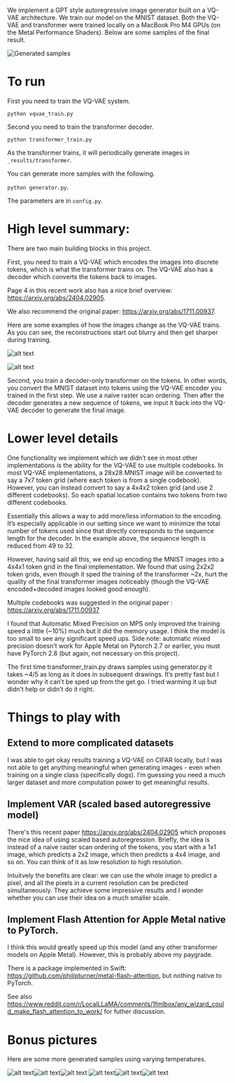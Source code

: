 We implement a GPT style autoregressive image generator built on a VQ-VAE architecture. We train our model on the MNIST dataset. Both the VQ-VAE and transformer were trained locally on a MacBook Pro M4 GPUs (on the Metal Performance Shaders). Below are some samples of the final result.

![Generated samples](_writeup_images/generated_2_temp_0.50.png)
# To run

First you need to train the VQ-VAE system.

`python vqvae_train.py`

Second you need to train the transformer decoder.

`python transformer_train.py`

As the transformer trains, it will periodically generate images in `_results/transformer`.

You can generate more samples with the following.

`python generator.py`.

The parameters are in `config.py`.

# High level summary:

There are two main building blocks in this project.

First, you need to train a VQ-VAE which encodes the images into discrete tokens, which is what the transformer trains on. The VQ-VAE  also has a decoder which converts the tokens back to images. 

Page 4 in this recent work also has a nice brief overview: https://arxiv.org/abs/2404.02905.

We also recommend the original paper: https://arxiv.org/abs/1711.00937.

Here are some examples of how the images change as the VQ-VAE trains. As you can see, the reconstructions start out blurry and then get sharper during training.

![alt text](_writeup_images/vqvae_image2.png)

![alt text](_writeup_images/vqvae_image10.png)

Second, you train a decoder-only transformer on the tokens. In other words, you convert the MNIST dataset into tokens using the VQ-VAE encoder you trained in the first step. We use a naive raster scan ordering. Then after the decoder generates a new sequence of tokens, we input it back into the VQ-VAE decoder to generate the final image.

# Lower level details

One functionality we implement which we didn’t see in most other implementations is the ability for the VQ-VAE to use multiple codebooks. In most VQ-VAE implementations, a 28x28 MNIST image will be converted to say a 7x7 token grid (where each token is from a single codebook). However, you can instead convert to say a 4x4x2 token grid (and use 2 different codebooks). So each spatial location contains two tokens from two different codebooks. 

Essentially this allows a way to add more/less information to the encoding. It’s especially applicable in our setting since we want to minimize the total number of tokens used since that directly corresponds to the sequence length for the decoder. In the example above, the sequence length is reduced from 49 to 32.  
 
However, having said all this, we end up encoding the MNIST images into a 4x4x1 token grid in the final  implementation.  We found that using 2x2x2 token grids, even though it sped the training of the transformer ~2x, hurt the quality of the final transformer images noticeably (though the VQ-VAE encoded+decoded images looked good enough).

Multiple codebooks was suggested in the original paper : https://arxiv.org/abs/1711.00937

I found that Automatic Mixed Precision on MPS only improved the training speed a little (~10%) much but it did the memory usage. I think the model is too small to see any significant speed ups. Side note: automatic mixed precision doesn’t work for Apple Metal on Pytorch 2.7 or earlier, you must have PyTorch 2.8 (but again, not necessary on this project).

The first time transformer_train.py draws samples using generator.py it takes ~4/5 as long as it does in subsequent drawings. It’s pretty fast but I wonder why it can’t be sped up from the get go. I tried warming it up but didn’t help or didn’t do it right.


# Things to play with

## Extend to more complicated datasets

I was able to get okay results training a VQ-VAE on CIFAR locally, but I was not able to get anything meaningful when generating images - even when training on a single class (specifically dogs). I’m guessing you need a much larger dataset and more computation power to get meaningful results.

## Implement VAR (scaled based autoregressive model)

There's this recent paper https://arxiv.org/abs/2404.02905 which proposes the nice idea of using scaled based autoregression. Briefly, the idea is instead of a naive raster scan ordering of the tokens, you start with a 1x1 image, which predicts a 2x2 image, which then predicts a 4x4 image, and so on. You can think of it as low resolution to high resolution. 

Intuitvely the benefits are clear: we can use the whole image to predict a pixel, and all the pixels in a current resolution can be predicted simultaneously. They achieve some impressive results and I wonder whether you can use their idea on a much smaller scale.

## Implement Flash Attention for Apple Metal native to PyTorch. 

I think this would greatly speed up this model (and any other transformer models on Apple Metal). However, this is probably above my paygrade.

There is a package implemented in Swift: https://github.com/philipturner/metal-flash-attention, but nothing native to PyTorch. 

See also https://www.reddit.com/r/LocalLLaMA/comments/1fmlbox/any_wizard_could_make_flash_attention_to_work/ for futher discussion.

# Bonus pictures

Here are some more generated samples using varying temperatures.

![alt text](_writeup_images/generated_2_temp_0.10.png)![alt text](_writeup_images/generated_2_temp_0.25.png)![alt text](_writeup_images/generated_2_temp_0.33.png)
![alt text](_writeup_images/generated_2_temp_0.75.png)![alt text](_writeup_images/generated_2_temp_1.00.png)![alt text](_writeup_images/generated_2_temp_2.00.png)